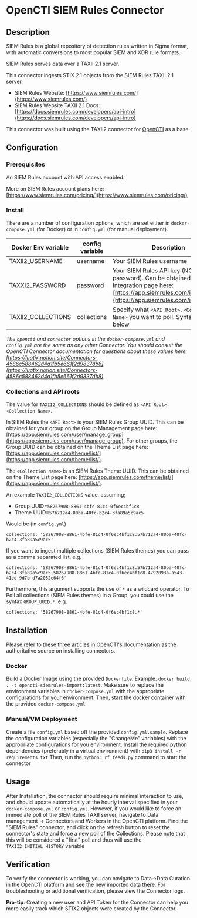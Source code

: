 # OpenCTI SIEM Rules Connector

## Description

SIEM Rules is a global repository of detection rules written in Sigma format, with automatic conversions to most popular SIEM and XDR rule formats.

SIEM Rules serves data over a TAXII 2.1 server.

This connector ingests STIX 2.1 objects from the SIEM Rules TAXII 2.1 server.

* SIEM Rules Website: [https://www.siemrules.com/](https://www.siemrules.com/)
* SIEM Rules Website TAXII 2.1 Docs: [https://docs.siemrules.com/developers/api-intro](https://docs.siemrules.com/developers/api-intro)

This connector was built using the TAXII2 connector for [OpenCTI](https://github.com/OpenCTI-Platform/opencti) as a base.

## Configuration

### Prerequisites 

An SIEM Rules account with API access enabled.

More on SIEM Rules account plans here: [https://www.siemrules.com/pricing/](https://www.siemrules.com/pricing/)

### Install

There are a number of configuration options, which are set either in `docker-compose.yml` (for Docker) or in `config.yml` (for manual deployment).

| Docker Env variable | config variable | Description
| --------------------|-----------------|------------
| TAXII2_USERNAME     | username        | Your SIEM Rules username
| TAXXI2_PASSWORD     | password        | Your SIEM Rules API key (NOT password). Can be obtained on the Integration page here: [https://app.siemrules.com/integrations](https://app.siemrules.com/integrations)
| TAXII2_COLLECTIONS  | collections     | Specify what `<API Root>.<Collection Name>` you want to poll. Syntax Detailed below

_The `opencti` and `connector` options in the `docker-compose.yml` and `config.yml` are the same as any other Connector. You should consult the OpenCTI Connector documentation for questions about these values here: [https://luatix.notion.site/Connectors-4586c588462d4a1fb5e661f2d9837db8](https://luatix.notion.site/Connectors-4586c588462d4a1fb5e661f2d9837db8)._

### Collections and API roots

The value for `TAXII2_COLLECTIONS` should be defined as `<API Root>.<Collection Name>`.

In SIEM Rules the `<API Root>` is your SIEM Rules Group UUID. This can be obtained for your group on the Group Management page here: [https://app.siemrules.com/user/manage_group](https://app.siemrules.com/user/manage_group). For other groups, the Group UUID can be obtained on the Theme List page here: [https://app.siemrules.com/theme/list/](https://app.siemrules.com/theme/list/).

The `<Collection Name>` is an SIEM Rules Theme UUID. This can be obtained on the Theme List page here: [https://app.siemrules.com/theme/list/](https://app.siemrules.com/theme/list/).

An example `TAXII2_COLLECTIONS` value, assuming;

* Group UUID=`58267908-8861-4bfe-81c4-0f6ec4bf1c8`
* Theme UUID=`57b712a4-80ba-40fc-b2c4-3fa89a5c9ac5`

Would be (in `config.yml`)

```
collections: '58267908-8861-4bfe-81c4-0f6ec4bf1c8.57b712a4-80ba-40fc-b2c4-3fa89a5c9ac5'
```

If you want to ingest multiple collections (SIEM Rules themes) you can pass as a comma separated list, e.g.

```
collections: '58267908-8861-4bfe-81c4-0f6ec4bf1c8.57b712a4-80ba-40fc-b2c4-3fa89a5c9ac5,58267908-8861-4bfe-81c4-0f6ec4bf1c8.4792093a-a543-41ed-9d7b-d7a2052e64f6'
```

Furthermore, this argument supports the use of `*` as a wildcard operator. To Poll all collections (SIEM Rules themes) in a Group, you could use the syntax `GROUP_UUID.*`. e.g.

```
collections: '58267908-8861-4bfe-81c4-0f6ec4bf1c8.*'
```

## Installation

Please refer to [these](https://luatix.notion.site/Connectors-4586c588462d4a1fb5e661f2d9837db8) [three](https://luatix.notion.site/Introduction-9a614638a75746a391cd93a45fe3dc6c) [articles](https://luatix.notion.site/HowTo-Build-your-first-connector-06b2690697404b5ebc6e3556a1385940) in OpenCTI's documentation as the authoritative source on installing connectors.

### Docker

Build a Docker Image using the provided `Dockerfile`. Example: `docker build . -t opencti-siemrules-import:latest`. Make sure to replace the environment variables in `docker-compose.yml` with the appropriate configurations for your environment. Then, start the docker container with the provided `docker-compose.yml`

### Manual/VM Deployment

Create a file `config.yml` based off the provided `config.yml.sample`. Replace the configuration variables (especially the "ChangeMe" variables) with the appropriate configurations for you environment. Install the required python dependencies (preferably in a virtual environment) with `pip3 install -r requirements.txt` Then, run the `python3 rf_feeds.py` command to start the connector

## Usage

After Installation, the connector should require minimal interaction to use, and should update automatically at the hourly interval specified in your `docker-compose.yml` or `config.yml`. However, if you would like to force an immediate poll of the SIEM Rules TAXII server, navigate to Data management -> Connectors and Workers in the OpenCTI platform. Find the "SIEM Rules" connector, and click on the refresh button to reset the connector's state and force a new poll of the Collections. Please note that this will be considered a "first" poll and thus will use the `TAXII2_INITIAL_HISTORY` variable

## Verification

To verify the connector is working, you can navigate to Data->Data Curation in the OpenCTI platform and see the new imported data there. For troubleshooting or additional verification, please view the Connector logs.

**Pro-tip**: Creating a new user and API Token for the Connector can help you more easily track which STIX2 objects were created by the Connector.